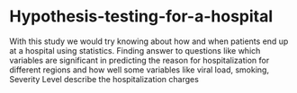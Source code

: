 # Hypothesis-testing-for-a-hospital
With this study we would try knowing about how and when patients end up at a hospital using statistics. Finding answer to questions like which variables are significant in predicting the reason for hospitalization for different regions  and  how well some variables like viral load, smoking, Severity Level describe the hospitalization charges
